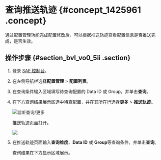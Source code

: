 # 查询推送轨迹 {#concept_1425961 .concept}

通过配置管理功能完成配置修改后，可以根据推送轨迹查看配置信息是否推送完成，是否生效。

## 操作步骤 {#section_bvl_vo0_5ii .section}

1.  登录 [SAE 控制台](http://sae.console.aliyun.com/)。
2.  在左侧导航栏选择**配置管理** \> **配置列表**。
3.  在查询条件输入区域填写待查询配置的 Data ID 或 Group，并单击**查询**。
4.  在下方查询结果展示区选中待查配置，并在其所在行选择**更多** \> **推送轨迹**。

    ![监听查询/更多](http://static-aliyun-doc.oss-cn-hangzhou.aliyuncs.com/assets/img/1067680/156628792853678_zh-CN.png)

    推送轨迹页面打开。

    ![](http://static-aliyun-doc.oss-cn-hangzhou.aliyuncs.com/assets/img/1067681/156628792853689_zh-CN.png)

5.  在推送轨迹页面输入**查询维度**、**Data ID** 或 **Group**等查询条件，并单击**查询**。

    查询结果在下方显示区域展示。


